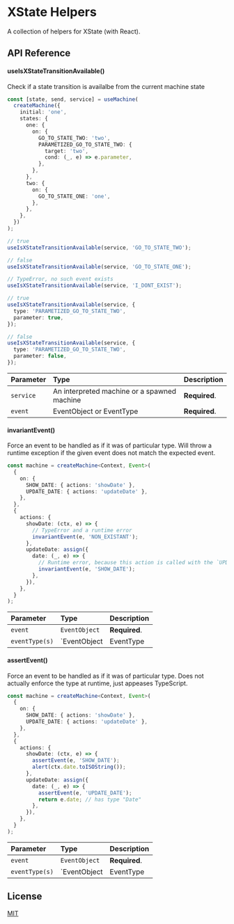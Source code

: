 # XState Helpers

A collection of helpers for XState (with React).

## API Reference

#### useIsXStateTransitionAvailable()

Check if a state transition is availalbe from the current machine state

```typescript
const [state, send, service] = useMachine(
  createMachine({
    initial: 'one',
    states: {
      one: {
        on: {
          GO_TO_STATE_TWO: 'two',
          PARAMETIZED_GO_TO_STATE_TWO: {
            target: 'two',
            cond: (_, e) => e.parameter,
          },
        },
      },
      two: {
        on: {
          GO_TO_STATE_ONE: 'one',
        },
      },
    },
  })
);

// true
useIsXStateTransitionAvailable(service, 'GO_TO_STATE_TWO');

// false
useIsXStateTransitionAvailable(service, 'GO_TO_STATE_ONE');

// TypeError, no such event exists
useIsXStateTransitionAvailable(service, 'I_DONT_EXIST');

// true
useIsXStateTransitionAvailable(service, {
  type: 'PARAMETIZED_GO_TO_STATE_TWO',
  parameter: true,
});

// false
useIsXStateTransitionAvailable(service, {
  type: 'PARAMETIZED_GO_TO_STATE_TWO',
  parameter: false,
});
```

| Parameter | Type                                        | Description   |
| :-------- | :------------------------------------------ | :------------ |
| `service` | An interpreted machine or a spawned machine | **Required**. |
| `event`   | EventObject or EventType                    | **Required**. |

#### invariantEvent()

Force an event to be handled as if it was of particular type.
Will throw a runtime exception if the given event does not match the expected event.

```typescript
const machine = createMachine<Context, Event>(
  {
    on: {
      SHOW_DATE: { actions: 'showDate' },
      UPDATE_DATE: { actions: 'updateDate' },
    },
  },
  {
    actions: {
      showDate: (ctx, e) => {
        // TypeError and a runtime error
        invariantEvent(e, 'NON_EXISTANT');
      },
      updateDate: assign({
        date: (_, e) => {
          // Runtime error, because this action is called with the `UPDATE_DATE` event, not the `SHOW_DATE` event
          invariantEvent(e, 'SHOW_DATE');
        },
      }),
    },
  }
);
```

| Parameter      | Type                                                    | Description   |
| :------------- | :------------------------------------------------------ | :------------ |
| `event`        | `EventObject`                                           | **Required**. |
| `eventType(s)` | `EventObject | EventType | EventObject[] | EventType[]` | **Required**. |

#### assertEvent()

Force an event to be handled as if it was of particular type.
Does not actually enforce the type at runtime, just appeases TypeScript.

```typescript
const machine = createMachine<Context, Event>(
  {
    on: {
      SHOW_DATE: { actions: 'showDate' },
      UPDATE_DATE: { actions: 'updateDate' },
    },
  },
  {
    actions: {
      showDate: (ctx, e) => {
        assertEvent(e, 'SHOW_DATE');
        alert(ctx.date.toISOString());
      },
      updateDate: assign({
        date: (_, e) => {
          assertEvent(e, 'UPDATE_DATE');
          return e.date; // has type "Date"
        },
      }),
    },
  }
);
```

| Parameter      | Type                                                    | Description   |
| :------------- | :------------------------------------------------------ | :------------ |
| `event`        | `EventObject`                                           | **Required**. |
| `eventType(s)` | `EventObject | EventType | EventObject[] | EventType[]` | **Required**. |

## License

[MIT](https://choosealicense.com/licenses/mit/)
